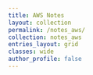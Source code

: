 ```yaml
---
title: AWS Notes
layout: collection
permalink: /notes_aws/
collection: notes_aws
entries_layout: grid
classes: wide
author_profile: false
---
```

